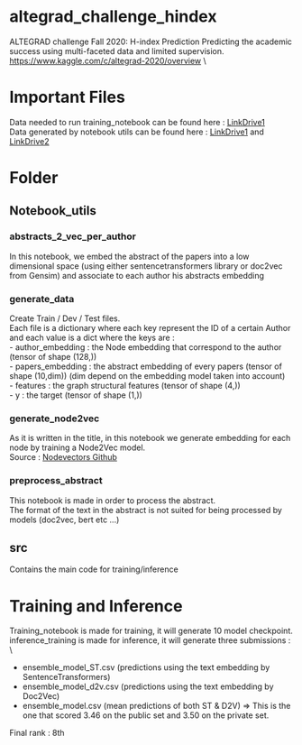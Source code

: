 # altegrad_challenge_hindex
ALTEGRAD challenge Fall 2020: H-index Prediction Predicting the academic success using multi-faceted data and limited supervision.
https://www.kaggle.com/c/altegrad-2020/overview \

# Important Files
Data needed to run training_notebook can be found here : [LinkDrive1](https://drive.google.com/drive/folders/107OMoubY3ijvAW_wSgu2I4IsrqzccL41?usp=sharing) \
Data generated by notebook utils can be found here : [LinkDrive1](https://drive.google.com/drive/folders/107OMoubY3ijvAW_wSgu2I4IsrqzccL41?usp=sharing) and 
[LinkDrive2](https://drive.google.com/drive/folders/18dXuLrMQ9iJ8k2w_XnazZBIohymUrjq_?usp=sharing)

# Folder
## Notebook_utils
### abstracts_2_vec_per_author
In this notebook, we embed the abstract of the papers into a low dimensional space (using either sentencetransformers library or doc2vec from Gensim) and associate to each author his abstracts embedding
### generate_data
Create Train / Dev / Test files. <br> Each file is a dictionary where each key represent the ID of a certain Author and each value is a dict where the keys are : <br> - author_embedding : the Node embedding that correspond to the author (tensor of shape (128,)) <br> - papers_embedding : the abstract embedding of every papers (tensor of shape (10,dim)) (dim depend on the embedding model taken into account) <br> - features : the graph structural features (tensor of shape (4,)) <br> - y : the target (tensor of shape (1,))
### generate_node2vec
As it is written in the title, in this notebook we generate embedding for each node by training a Node2Vec model. <br> Source : [Nodevectors Github](https://github.com/VHRanger/nodevectors)
### preprocess_abstract
This notebook is made in order to process the abstract. <br>
The format of the text in the abstract is not suited for being processed by models (doc2vec, bert etc ...)

## src
Contains the main code for training/inference

# Training and Inference
Training_notebook is made for training, it will generate 10 model checkpoint. \
inference_training is made for inference, it will generate three submissions : \
- ensemble_model_ST.csv (predictions using the text embedding by SentenceTransformers)
- ensemble_model_d2v.csv (predictions using the text embedding by Doc2Vec)
- ensemble_model.csv (mean predictions of both ST & D2V) => This is the one that scored 3.46 on the public set and 3.50 on the private set.


Final rank : 8th





